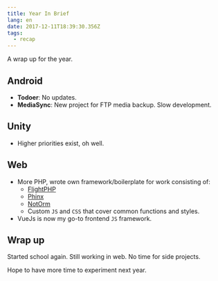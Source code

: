 ```yaml
---
title: Year In Brief
lang: en
date: 2017-12-11T18:39:30.356Z
tags:
  - recap
---
```

A wrap up for the year.
<!-- more -->

## Android

* **Todoer**: No updates.
* **MediaSync**: New project for FTP media backup. Slow development.

## Unity

* Higher priorities exist, oh well.

## Web

* More PHP, wrote own framework/boilerplate for work consisting of:
  * [FlightPHP](http://flightphp.com/)
  * [Phinx](https://phinx.org/)
  * [NotOrm](http://www.notorm.com/)
  * Custom `JS` and `CSS` that cover common functions and styles.
* VueJs is now my go-to frontend `JS` framework.

## Wrap up

Started school again. Still working in web. No time for side projects.  

Hope to have more time to experiment next year.